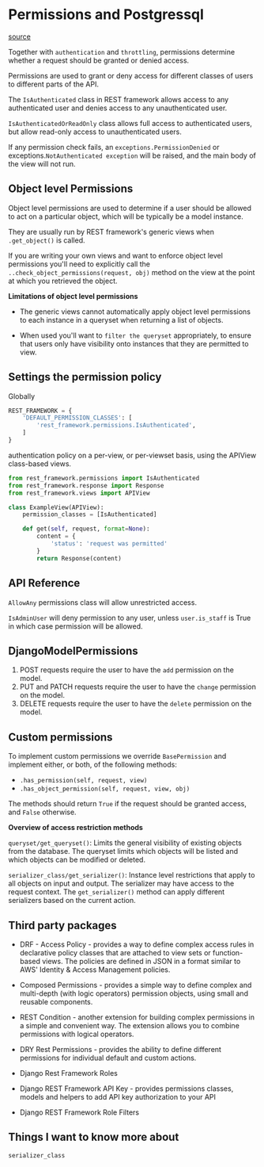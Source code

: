 # Permissions and Postgressql

[source](https://www.django-rest-framework.org/api-guide/permissions/)

Together with `authentication` and `throttling`, permissions determine whether a request should be granted or denied access.

Permissions are used to grant or deny access for different classes of users to different parts of the API.

The `IsAuthenticated` class in REST framework allows access to any authenticated user and denies access to any unauthenticated user.

`IsAuthenticatedOrReadOnly` class allows full access to authenticated users, but allow read-only access to unauthenticated users.

If any permission check fails, an `exceptions.PermissionDenied` or exceptions.`NotAuthenticated exception` will be raised, and the main body of the view will not run.

## Object level Permissions

Object level permissions are used to determine if a user should be allowed to act on a particular object, which will be typically be a model instance.

They are usually run by REST framework's generic views when `.get_object()` is called.

If you are writing your own views and want to enforce object level permissions  you'll need to explicitly call the `..check_object_permissions(request, obj)` method on the view at the point at which you retrieved the object.

**Limitations of object level permissions**

* The generic views cannot automatically apply object level permissions to each instance in a queryset when returning a list of objects.

* When used you'll want to `filter the queryset` appropriately, to ensure that users only have visibility onto instances that they are permitted to view.

## Settings the permission policy

Globally
```python
REST_FRAMEWORK = {
    'DEFAULT_PERMISSION_CLASSES': [
        'rest_framework.permissions.IsAuthenticated',
    ]
}
```

 authentication policy on a per-view, or per-viewset basis, using the APIView class-based views.
 
```python
from rest_framework.permissions import IsAuthenticated
from rest_framework.response import Response
from rest_framework.views import APIView

class ExampleView(APIView):
    permission_classes = [IsAuthenticated]

    def get(self, request, format=None):
        content = {
            'status': 'request was permitted'
        }
        return Response(content)
```

## API Reference

`AllowAny` permissions class will allow unrestricted access.

`IsAdminUser` will deny permission to any user, unless `user.is_staff` is True in which case permission will be allowed.

## DjangoModelPermissions

1. POST requests require the user to have the `add` permission on the model.
2. PUT and PATCH requests require the user to have the `change` permission on the model.
3. DELETE requests require the user to have the `delete` permission on the model.

## Custom permissions

To implement custom permissions we override `BasePermission` and implement either, or both, of the following methods:

* `.has_permission(self, request, view)`
* `.has_object_permission(self, request, view, obj)`

The methods should return `True` if the request should be granted access, and `False` otherwise.

**Overview of access restriction methods**

`queryset/get_queryset()`: Limits the general visibility of existing objects from the database. The queryset limits which objects will be listed and which objects can be modified or deleted.

`serializer_class/get_serializer()`: Instance level restrictions that apply to all objects on input and output. The serializer may have access to the request context. The `get_serializer()` method can apply different serializers based on the current action.

## Third party packages

* DRF - Access Policy -  provides a way to define complex access rules in declarative policy classes that are attached to view sets or function-based views. The policies are defined in JSON in a format similar to AWS' Identity & Access Management policies.

* Composed Permissions - provides a simple way to define complex and multi-depth (with logic operators) permission objects, using small and reusable components.

* REST Condition -  another extension for building complex permissions in a simple and convenient way. The extension allows you to combine permissions with logical operators.

* DRY Rest Permissions - provides the ability to define different permissions for individual default and custom actions.

* Django Rest Framework Roles

* Django REST Framework API Key - provides permissions classes, models and helpers to add API key authorization to your API

* Django REST Framework Role Filters

## Things I want to know more about

`serializer_class`
